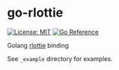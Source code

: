 # go-rlottie

[![License: MIT][mit-badge]][mit-license]
[![Go Reference][godoc-badge]][godoc-text]

Golang [rlottie][rlottie] binding

See `_example` directory for examples.

[rlottie]: https://github.com/Samsung/rlottie
[mit-badge]: https://img.shields.io/badge/License-MIT-yellow.svg
[mit-license]: LICENSE
[godoc-badge]: https://pkg.go.dev/badge/github.com/ii64/go-rlottie.svg
[godoc-text]: https://pkg.go.dev/github.com/ii64/go-rlottie
